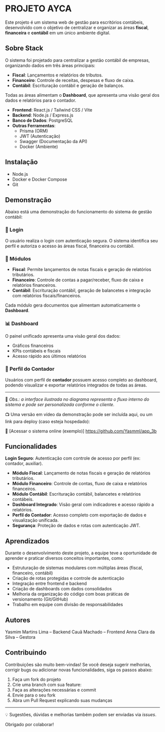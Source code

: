 
# PROJETO AYCA

Este projeto é um sistema web de gestão para escritórios contábeis, desenvolvido com o objetivo de centralizar e organizar as áreas **fiscal**, **financeira** e **contábil** em um único ambiente digital.
## Sobre Stack

O sistema foi projetado para centralizar a gestão contábil de empresas, organizando dados em três áreas principais:

- **Fiscal**: Lançamentos e relatórios de tributos.
- **Financeiro**: Controle de receitas, despesas e fluxo de caixa.
- **Contábil**: Escrituração contábil e geração de balanços.

Todas as áreas alimentam o **Dashboard**, que apresenta uma visão geral dos dados e relatórios para o contador.

- **Frontend**: React.js / Tailwind CSS / Vite
- **Backend**: Node.js / Express.js
- **Banco de Dados**: PostgreSQL
- **Outras Ferramentas**:
  - Prisma (ORM)
  - JWT (Autenticação)
  - Swagger (Documentação da API)
  - Docker (Ambiente)

## Instalação
- Node.js
- Docker e Docker Compose
- Git

## Demonstração 

Abaixo está uma demonstração do funcionamento do sistema de gestão contábil:

### 🔐 Login
O usuário realiza o login com autenticação segura. O sistema identifica seu perfil e autoriza o acesso às áreas fiscal, financeira ou contábil.

### 📂 Módulos

- **Fiscal**: Permite lançamentos de notas fiscais e geração de relatórios tributários.
- **Financeiro**: Controle de contas a pagar/receber, fluxo de caixa e relatórios financeiros.
- **Contábil**: Escrituração contábil, geração de balancetes e integração com relatórios fiscais/financeiros.

Cada módulo gera documentos que alimentam automaticamente o **Dashboard**.

### 📊 Dashboard

O painel unificado apresenta uma visão geral dos dados:
- Gráficos financeiros
- KPIs contábeis e fiscais
- Acesso rápido aos últimos relatórios

### 👤 Perfil do Contador

Usuários com perfil de **contador** possuem acesso completo ao dashboard, podendo visualizar e exportar relatórios integrados de todas as áreas.

---

📌 *Obs.: a interface ilustrada no diagrama representa o fluxo interno do sistema e pode ser personalizada conforme o cliente.*

📺 Uma versão em vídeo da demonstração pode ser incluída aqui, ou um link para deploy (caso esteja hospedado):

🔗 [Acessar o sistema online (exemplo)] https://github.com/Yasmml/app_3b
## Funcionalidades

 **Login Seguro**: Autenticação com controle de acesso por perfil (ex: contador, auxiliar).
- **Módulo Fiscal**: Lançamento de notas fiscais e geração de relatórios tributários.
- **Módulo Financeiro**: Controle de contas, fluxo de caixa e relatórios financeiros.
- **Módulo Contábil**: Escrituração contábil, balancetes e relatórios contábeis.
- **Dashboard Integrado**: Visão geral com indicadores e acesso rápido a relatórios.
- **Perfil do Contador**: Acesso completo com exportação de dados e visualização unificada.
- **Segurança**: Proteção de dados e rotas com autenticação JWT.

## Aprendizados

Durante o desenvolvimento deste projeto, a equipe teve a oportunidade de aprender e praticar diversos conceitos importantes, como:

- Estruturação de sistemas modulares com múltiplas áreas (fiscal, financeiro, contábil)
- Criação de rotas protegidas e controle de autenticação
- Integração entre frontend e backend 
- Criação de dashboards com dados consolidados 
- Melhoria da organização do código com boas práticas de versionamento (Git/GitHub)
- Trabalho em equipe com divisão de responsabilidades
## Autores 

Yasmim Martins Lima – Backend 
Cauã Machado – Frontend 
Anna Clara da Silva – Gestora

## Contribuindo

Contribuições são muito bem-vindas! Se você deseja sugerir melhorias, corrigir bugs ou adicionar novas funcionalidades, siga os passos abaixo:

1. Faça um fork do projeto
2. Crie uma branch com sua feature:  
3. Faça as alterações necessárias e commit
4. Envie para o seu fork
5. Abra um Pull Request explicando suas mudanças

---

💡 Sugestões, dúvidas e melhorias também podem ser enviadas via *issues*.

Obrigado por colaborar!